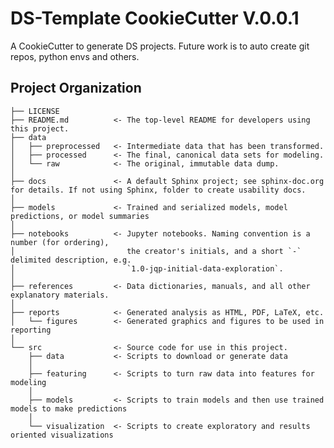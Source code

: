 DS-Template CookieCutter V.0.0.1
================================

A CookieCutter to generate DS projects. Future work is to auto create git repos, python envs and others.

Project Organization
------------

    ├── LICENSE
    ├── README.md          <- The top-level README for developers using this project.
    ├── data
    │   ├── preprocessed   <- Intermediate data that has been transformed.
    │   ├── processed      <- The final, canonical data sets for modeling.
    │   └── raw            <- The original, immutable data dump.
    │
    ├── docs               <- A default Sphinx project; see sphinx-doc.org for details. If not using Sphinx, folder to create usability docs.
    │
    ├── models             <- Trained and serialized models, model predictions, or model summaries
    │
    ├── notebooks          <- Jupyter notebooks. Naming convention is a number (for ordering),
    │                         the creator's initials, and a short `-` delimited description, e.g.
    │                         `1.0-jqp-initial-data-exploration`.
    │
    ├── references         <- Data dictionaries, manuals, and all other explanatory materials.
    │
    ├── reports            <- Generated analysis as HTML, PDF, LaTeX, etc.
    │   └── figures        <- Generated graphics and figures to be used in reporting
    │
    └── src                <- Source code for use in this project.
        ├── data           <- Scripts to download or generate data
        │
        ├── featuring      <- Scripts to turn raw data into features for modeling
        │
        ├── models         <- Scripts to train models and then use trained models to make predictions
        │
        └── visualization  <- Scripts to create exploratory and results oriented visualizations


